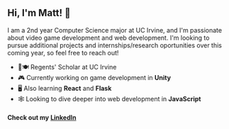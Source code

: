 ## Hi, I'm Matt! 👋

I am a 2nd year Computer Science major at UC Irvine, and I'm passionate about video game development and web development. I'm looking to pursue additional projects and internships/research oportunities over this coming year, so feel free to reach out!

- 🐜🍽 Regents' Scholar at UC Irvine
- 🎮 Currently working on game development in **Unity**
- 🖥 Also learning **React** and **Flask**
- 🕸 Looking to dive deeper into web development in **JavaScript**

#### Check out my [LinkedIn](https://www.linkedin.com/in/mattfranklin225/)
